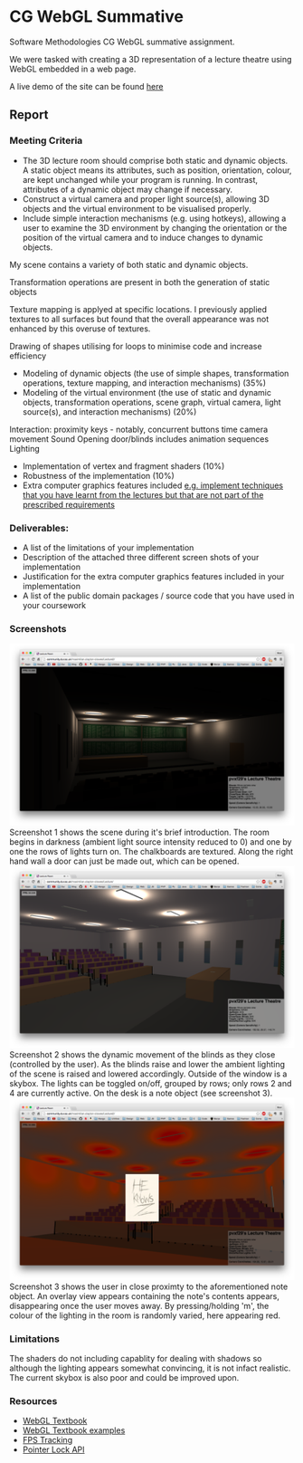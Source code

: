 # CG WebGL Summative
Software Methodologies CG WebGL summative assignment.

We were tasked with creating a 3D representation of a lecture theatre using WebGL embedded in a web page.

A live demo of the site can be found [here](http://community.dur.ac.uk/maximilian.clayton-clowes/Lecture/)

## Report
### Meeting Criteria

+ The 3D lecture room should comprise both static and dynamic objects. A static object means its attributes, such as position, orientation, colour, are kept unchanged while your program is running. In contrast, attributes of a dynamic object may change if necessary.
+ Construct a virtual camera and proper light source(s), allowing 3D objects and the virtual environment to be visualised properly.
+ Include simple interaction mechanisms (e.g. using hotkeys), allowing a user to examine the 3D environment by changing the orientation or the position of the virtual camera and to induce changes to dynamic objects.

My scene contains a variety of both static and dynamic objects. 

Transformation operations are present in both the generation of static objects

Texture mapping is applyed at specific locations. I previously applied textures to all surfaces but found that the overall appearance was not enhanced by this overuse of textures.

Drawing of shapes utilising for loops to minimise code and increase efficiency

+ Modeling of dynamic objects (the use of simple shapes, transformation operations, texture mapping, and interaction mechanisms) (35%)
+ Modeling of the virtual environment (the use of static and dynamic objects, transformation 
operations, scene graph, virtual camera, light source(s), and interaction mechanisms) (20%)

Interaction:
proximity
keys - notably, concurrent buttons
time
camera movement
Sound
Opening door/blinds includes animation sequences
Lighting




+ Implementation of vertex and fragment shaders (10%)
+ Robustness of the implementation (10%)
+ Extra computer graphics features included [e.g. implement techniques that you have learnt from the lectures but that are not part of the prescribed requirements](5%)

### Deliverables:
+ A list of the limitations of your implementation
+ Description of the attached three different screen shots of your implementation
+ Justification for the extra computer graphics features included in your implementation
+ A list of the public domain packages / source code that you have used in your coursework

### Screenshots
![Screen1](https://raw.githubusercontent.com/mcclowes/CG_Summative/master/Screenshot1.jpg)
Screenshot 1 shows the scene during it's brief introduction. The room begins in darkness (ambient light source intensity reduced to 0) and one by one the rows of lights turn on. The chalkboards are textured. Along the right hand wall a door can just be made out, which can be opened.
![Screen2](https://raw.githubusercontent.com/mcclowes/CG_Summative/master/Screenshot2.jpg)
Screenshot 2 shows the dynamic movement of the blinds as they close (controlled by the user). As the blinds raise and lower the ambient lighting of the scene is raised and lowered accordingly. Outside of the window is a skybox. The lights can be toggled on/off, grouped by rows; only rows 2 and 4 are currently active. On the desk is a note object (see screenshot 3).
![Screen3](https://raw.githubusercontent.com/mcclowes/CG_Summative/master/Screenshot3.jpg)
Screenshot 3 shows the user in close proximty to the aforementioned note object. An overlay view appears containing the note's contents appears, disappearing once the user moves away. By pressing/holding 'm', the colour of the lighting in the room is randomly varied, here appearing red. 

### Limitations
The shaders do not including capablity for dealing with shadows so although the lighting appears somewhat convincing, it is not infact realistic. The current skybox is also poor and could be improved upon.

### Resources
+ [WebGL Textbook ](https://sites.google.com/site/webglbook/)
+ [WebGL Textbook examples](https://sites.google.com/site/webglbook/)
+ [FPS Tracking](http://in2gpu.com/2014/05/17/fps-webgl/)
+ [Pointer Lock API](https://developer.mozilla.org/en-US/docs/Web/API/Pointer_Lock_API)
